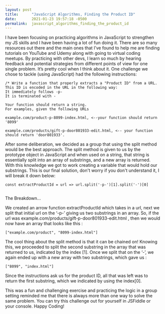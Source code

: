 ```yaml
---
layout: post
title:      "JavaScript Algorithms, Finding the Product ID"
date:       2021-01-23 19:57:18 -0500
permalink:  javascript_algorithms_finding_the_product_id
---
```



 
I have been focusing on practicing algorithms in JavaScript to strengthen my JS skills and I have been having a lot of fun doing it. There are so many resources out there and the main ones that I’ve found to help me are finding tutorials on YouTube and Udemy along with going to virtual coding meetups. By practicing with other devs, I learn so much by hearing feedback and potential strategies from different points of view for one single problem. It’s pretty cool when I think about it. One challenge we chose to tackle (using JavaScript) had the following instructions:

```
/* Write a function that properly extracts a "Product ID" from a URL. This ID is encoded in the URL in the following way:
It immediately follows -p-
It is terminated with -
```
```
Your function should return a string.
For examples, given the following URLs 

example.com/product-p-8099-index.html, <--your function should return '8099'

example.com/products/gift-p-door801933-edit.html, <-- your function should return 'door801933'. 
```

After some deliberation, we decided as a group that using the split method would be the best approach. The split method is given to us by the prototype object in JavaScript and when used on a string, that string is essentially split into an array of substrings, and a new array is returned. With this knowledge we got to work creating a variable that would hold our substrings. This is our final solution, don't worry if you don't understand it, I will break it down below: 

```
const extractProductId = url => url.split('-p-')[1].split('-')[0]
 
```
The Breakdown...

We created an arrow function extractProductId which takes in a url, next we split that initial url on the ‘-p-’ giving us two substrings in an array. So, if the url was example.com/products/gift-p-door801933-edit.html , then we would now have an array that looks like this :

```
["example.com/product", "8099-index.html"]
```
The cool thing about the split method is that it can be chained on! Knowing this, we proceeded to split the second substring in the array that was returned to us, indicated by the index [1]. Once we split that on the ‘-’, we again ended up with a new array with two substrings, which gave us :

```
["8099", "index.html"]
```

Since the instructions ask us for the product ID, all that was left was to return the first substring, which we indicated by using the index[0]. 

This was a fun and challenging exercise and practicing the logic in a group setting reminded me that there is always more than one way to solve the same problem. You can try this challenge out for yourself in JSFiddle or your console. Happy Coding!

